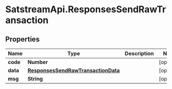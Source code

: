 # SatstreamApi.ResponsesSendRawTransaction

## Properties
Name | Type | Description | Notes
------------ | ------------- | ------------- | -------------
**code** | **Number** |  | [optional] 
**data** | [**ResponsesSendRawTransactionData**](ResponsesSendRawTransactionData.md) |  | [optional] 
**msg** | **String** |  | [optional] 


